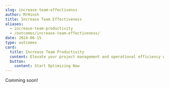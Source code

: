 ```yaml
---
slug: increase-team-effectivenss
author: MrHinsh
title: Increase Team Effectiveness
aliases:
  - increase-team-productivity
  - /outcomes/increase-team-effectiveness/
date: 2024-06-15
type: outcomes
card:
  title: Increase Team Productivity
  content: Elevate your project management and operational efficiency with our top-tier Agile and DevOps strategies. Streamline your workflows, reduce time to deployment, and ensure superior product quality through continuous feedback and adaptive planning. Ready to transform your team into a high-performing powerhouse? Our tools and methodologies are your gateway to enhanced productivity and innovation.
  button:
    content: Start Optimizing Now
---
```


Comming soon!
